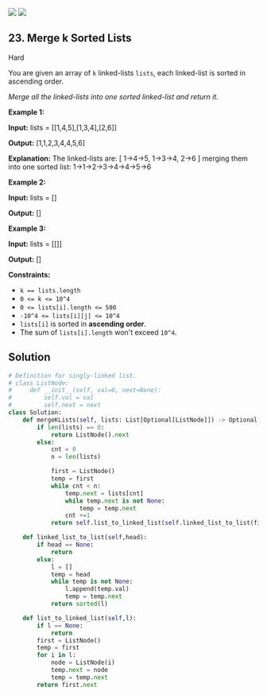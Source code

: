[![](https://img.shields.io/github/stars/LeetCode-in-Python/LeetCode-in-Python?label=Stars&style=flat-square)](https://github.com/LeetCode-in-Python/LeetCode-in-Python)
[![](https://img.shields.io/github/forks/LeetCode-in-Python/LeetCode-in-Python?label=Fork%20me%20on%20GitHub%20&style=flat-square)](https://github.com/LeetCode-in-Python/LeetCode-in-Python/fork)

## 23\. Merge k Sorted Lists

Hard

You are given an array of `k` linked-lists `lists`, each linked-list is sorted in ascending order.

_Merge all the linked-lists into one sorted linked-list and return it._

**Example 1:**

**Input:** lists = \[\[1,4,5],[1,3,4],[2,6]]

**Output:** [1,1,2,3,4,4,5,6]

**Explanation:** The linked-lists are: [ 1->4->5, 1->3->4, 2->6 ] merging them into one sorted list: 1->1->2->3->4->4->5->6 

**Example 2:**

**Input:** lists = []

**Output:** [] 

**Example 3:**

**Input:** lists = \[\[]]

**Output:** [] 

**Constraints:**

*   `k == lists.length`
*   `0 <= k <= 10^4`
*   `0 <= lists[i].length <= 500`
*   `-10^4 <= lists[i][j] <= 10^4`
*   `lists[i]` is sorted in **ascending order**.
*   The sum of `lists[i].length` won't exceed `10^4`.



## Solution

```python
# Definition for singly-linked list.
# class ListNode:
#     def __init__(self, val=0, next=None):
#         self.val = val
#         self.next = next
class Solution:
    def mergeKLists(self, lists: List[Optional[ListNode]]) -> Optional[ListNode]:
        if len(lists) == 0:
            return ListNode().next
        else:
            cnt = 0
            n = len(lists)

            first = ListNode()
            temp = first
            while cnt < n:
                temp.next = lists[cnt]
                while temp.next is not None:
                    temp = temp.next
                cnt +=1
            return self.list_to_linked_list(self.linked_list_to_list(first.next))

    def linked_list_to_list(self,head):
        if head == None:
            return 
        else:
            l = []
            temp = head
            while temp is not None:
                l.append(temp.val)
                temp = temp.next
            return sorted(l)

    def list_to_linked_list(self,l):
        if l == None:
            return
        first = ListNode()
        temp = first
        for i in l:
            node = ListNode(i)
            temp.next = node
            temp = temp.next
        return first.next
```